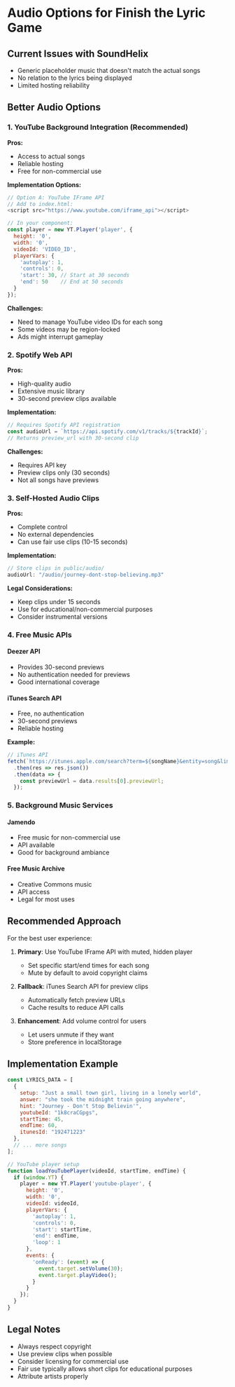 # Audio Options for Finish the Lyric Game

## Current Issues with SoundHelix
- Generic placeholder music that doesn't match the actual songs
- No relation to the lyrics being displayed
- Limited hosting reliability

## Better Audio Options

### 1. YouTube Background Integration (Recommended)
**Pros:**
- Access to actual songs
- Reliable hosting
- Free for non-commercial use

**Implementation Options:**
```javascript
// Option A: YouTube IFrame API
// Add to index.html:
<script src="https://www.youtube.com/iframe_api"></script>

// In your component:
const player = new YT.Player('player', {
  height: '0',
  width: '0',
  videoId: 'VIDEO_ID',
  playerVars: {
    'autoplay': 1,
    'controls': 0,
    'start': 30, // Start at 30 seconds
    'end': 50    // End at 50 seconds
  }
});
```

**Challenges:**
- Need to manage YouTube video IDs for each song
- Some videos may be region-locked
- Ads might interrupt gameplay

### 2. Spotify Web API
**Pros:**
- High-quality audio
- Extensive music library
- 30-second preview clips available

**Implementation:**
```javascript
// Requires Spotify API registration
const audioUrl = `https://api.spotify.com/v1/tracks/${trackId}`;
// Returns preview_url with 30-second clip
```

**Challenges:**
- Requires API key
- Preview clips only (30 seconds)
- Not all songs have previews

### 3. Self-Hosted Audio Clips
**Pros:**
- Complete control
- No external dependencies
- Can use fair use clips (10-15 seconds)

**Implementation:**
```javascript
// Store clips in public/audio/
audioUrl: "/audio/journey-dont-stop-believing.mp3"
```

**Legal Considerations:**
- Keep clips under 15 seconds
- Use for educational/non-commercial purposes
- Consider instrumental versions

### 4. Free Music APIs

#### Deezer API
- Provides 30-second previews
- No authentication needed for previews
- Good international coverage

#### iTunes Search API
- Free, no authentication
- 30-second previews
- Reliable hosting

**Example:**
```javascript
// iTunes API
fetch(`https://itunes.apple.com/search?term=${songName}&entity=song&limit=1`)
  .then(res => res.json())
  .then(data => {
    const previewUrl = data.results[0].previewUrl;
  });
```

### 5. Background Music Services

#### Jamendo
- Free music for non-commercial use
- API available
- Good for background ambiance

#### Free Music Archive
- Creative Commons music
- API access
- Legal for most uses

## Recommended Approach

For the best user experience:

1. **Primary**: Use YouTube IFrame API with muted, hidden player
   - Set specific start/end times for each song
   - Mute by default to avoid copyright claims

2. **Fallback**: iTunes Search API for preview clips
   - Automatically fetch preview URLs
   - Cache results to reduce API calls

3. **Enhancement**: Add volume control for users
   - Let users unmute if they want
   - Store preference in localStorage

## Implementation Example

```javascript
const LYRICS_DATA = [
  {
    setup: "Just a small town girl, living in a lonely world",
    answer: "she took the midnight train going anywhere",
    hint: "Journey - Don't Stop Believin'",
    youtubeId: "1k8craCGpgs",
    startTime: 45,
    endTime: 60,
    itunesId: "192471223"
  },
  // ... more songs
];

// YouTube player setup
function loadYouTubePlayer(videoId, startTime, endTime) {
  if (window.YT) {
    player = new YT.Player('youtube-player', {
      height: '0',
      width: '0',
      videoId: videoId,
      playerVars: {
        'autoplay': 1,
        'controls': 0,
        'start': startTime,
        'end': endTime,
        'loop': 1
      },
      events: {
        'onReady': (event) => {
          event.target.setVolume(30);
          event.target.playVideo();
        }
      }
    });
  }
}
```

## Legal Notes
- Always respect copyright
- Use preview clips when possible
- Consider licensing for commercial use
- Fair use typically allows short clips for educational purposes
- Attribute artists properly 